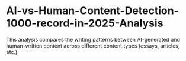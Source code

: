 # AI-vs-Human-Content-Detection-1000-record-in-2025-Analysis
This analysis compares the writing patterns between AI-generated and human-written content across different content types (essays, articles, etc.).
